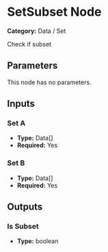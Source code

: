 
# SetSubset Node

**Category:** Data / Set

Check if subset

## Parameters

This node has no parameters.

## Inputs


### Set A
- **Type:** Data[]
- **Required:** Yes



### Set B
- **Type:** Data[]
- **Required:** Yes



## Outputs


### Is Subset
- **Type:** boolean




